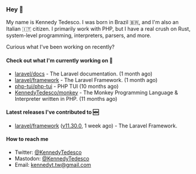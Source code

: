 ### Hey 👋

My name is Kennedy Tedesco. I was born in Brazil 🇧🇷, and I'm also an Italian 🇮🇹 citizen. I primarily work with PHP, but I have a real crush on Rust, system-level programming, interpreters, parsers, and more.

Curious what I've been working on recently?

#### Check out what I'm currently working on 🚀


- [laravel/docs](https://github.com/laravel/docs) - The Laravel documentation. (1 month ago)
- [laravel/framework](https://github.com/laravel/framework) - The Laravel Framework. (1 month ago)
- [php-tui/php-tui](https://github.com/php-tui/php-tui) - PHP TUI (10 months ago)
- [KennedyTedesco/monkey](https://github.com/KennedyTedesco/monkey) - The Monkey Programming Language &amp; Interpreter written in PHP. (11 months ago)

#### Latest releases I've contributed to 🆕


- [laravel/framework](https://github.com/laravel/framework) ([v11.30.0](https://github.com/laravel/framework/releases/tag/v11.30.0), 1 week ago) - The Laravel Framework.

#### How to reach me

- Twitter: [@KennedyTedesco](https://twitter.com/KennedyTedesco)
- Mastodon: [@KennedyTedesco](https://fosstodon.org/@KennedyTedesco)
- Email: [kennedyt.tw@gmail.com](mailto://kennedyt.tw@gmail.com)
